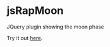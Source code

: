 # jsRapMoon
JQuery plugin showing the moon phase

Try it out <a href="https://thibor.github.io/jsRapMoon/">here</a>.
